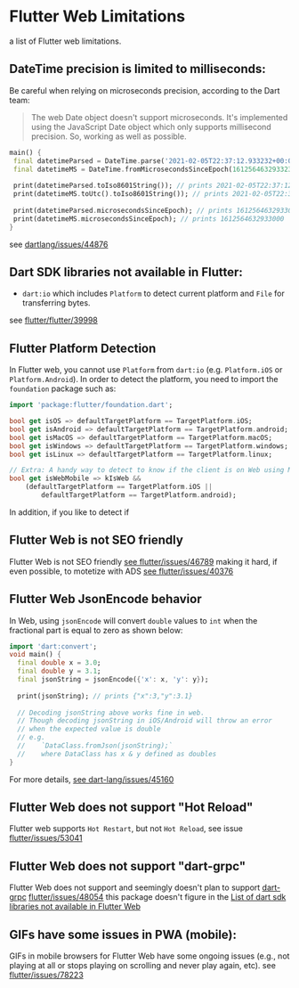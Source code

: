 # Flutter Web Limitations
a list of Flutter web limitations.




## DateTime precision is limited to milliseconds:

Be careful when relying on microseconds precision, according to the Dart team:
> The web Date object doesn't support microseconds. It's implemented using the JavaScript Date object which only supports millisecond precision. So, working as well as possible.


```dart 
main() {
 final datetimeParsed = DateTime.parse('2021-02-05T22:37:12.933232+00:00');
 final datetimeMS = DateTime.fromMicrosecondsSinceEpoch(1612564632933232);
  
 print(datetimeParsed.toIso8601String()); // prints 2021-02-05T22:37:12.933Z
 print(datetimeMS.toUtc().toIso8601String()); // prints 2021-02-05T22:37:12.933Z
  
 print(datetimeParsed.microsecondsSinceEpoch); // prints 1612564632933000
 print(datetimeMS.microsecondsSinceEpoch); // prints 1612564632933000 
}
```
see [dartlang/issues/44876](https://github.com/dart-lang/sdk/issues/44876)

## Dart SDK libraries not available in Flutter:
- `dart:io` which includes `Platform` to detect current platform and `File` for transferring bytes. 
<!--  add alternative solutions  -->

see [flutter/flutter/39998](https://github.com/flutter/flutter/issues/39998)

## Flutter Platform Detection

In Flutter web, you cannot use `Platform` from `dart:io` (e.g. `Platform.iOS` or `Platform.Android`). In order to detect the platform, you need to import the `foundation` package such as:

```dart
import 'package:flutter/foundation.dart';

bool get isOS => defaultTargetPlatform == TargetPlatform.iOS;
bool get isAndroid => defaultTargetPlatform == TargetPlatform.android;
bool get isMacOS => defaultTargetPlatform == TargetPlatform.macOS;
bool get isWindows => defaultTargetPlatform == TargetPlatform.windows;
bool get isLinux => defaultTargetPlatform == TargetPlatform.linux;

// Extra: A handy way to detect to know if the client is on Web using Mobile:
bool get isWebMobile => kIsWeb &&
    (defaultTargetPlatform == TargetPlatform.iOS ||
        defaultTargetPlatform == TargetPlatform.android);
```

In addition, if you like to detect if 


## Flutter Web is not SEO friendly

Flutter Web is not SEO friendly [see flutter/issues/46789](https://github.com/flutter/flutter/issues/46789)
making it hard, if even possible, to motetize with ADS [see flutter/issues/40376](https://github.com/flutter/flutter/issues/40376)

## Flutter Web JsonEncode behavior	
In Web, using `jsonEncode` will convert `double` values to `int` when the fractional part is equal to zero as shown below:	

```dart	
import 'dart:convert';	
void main() {	
  final double x = 3.0;	
  final double y = 3.1;	
  final jsonString = jsonEncode({'x': x, 'y': y});	
  	
  print(jsonString); // prints {"x":3,"y":3.1}	
   	
  // Decoding jsonString above works fine in web. 	
  // Though decoding jsonString in iOS/Android will throw an error	
  // when the expected value is double	
  // e.g.	
  //    `DataClass.fromJson(jsonString);` 	
  //    where DataClass has x & y defined as doubles 	
}	
```

For more details, [see dart-lang/issues/45160](https://github.com/dart-lang/sdk/issues/45160)

## Flutter Web does not support "Hot Reload"

Flutter web supports `Hot Restart`, but not `Hot Reload`, see issue [flutter/issues/53041](https://github.com/flutter/flutter/issues/53041)

## Flutter Web does not support "dart-grpc"

Flutter Web does not support and seemingly doesn't plan to support [dart-grpc](https://pub.dev/packages/grpc) [flutter/issues/48054](https://github.com/flutter/flutter/issues/48054#issuecomment-571254564)
this package doesn't figure in the [List of dart sdk libraries not available in Flutter Web](flutter/flutter/39998)

## GIFs have some issues in PWA (mobile):
GIFs in mobile browsers for Flutter Web have some ongoing issues (e.g., not playing at all or stops playing on scrolling and never play again, etc). see [flutter/issues/78223](https://github.com/flutter/flutter/issues/78223)
